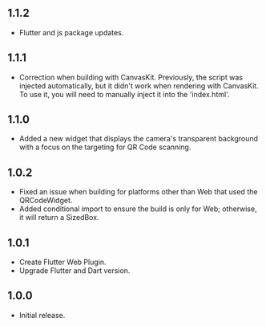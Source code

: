 ## 1.1.2
* Flutter and js package updates.

## 1.1.1

* Correction when building with CanvasKit.
  Previously, the script was injected automatically, but it didn't work when rendering with CanvasKit. To use it, you will need to manually inject it into the 'index.html'.

## 1.1.0

* Added a new widget that displays the camera's transparent background with a focus on the targeting for QR Code scanning.

## 1.0.2

* Fixed an issue when building for platforms other than Web that used the QRCodeWidget.
* Added conditional import to ensure the build is only for Web; otherwise, it will return a SizedBox.

## 1.0.1

* Create Flutter Web Plugin.
* Upgrade Flutter and Dart version.

## 1.0.0

* Initial release.
